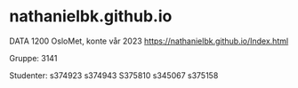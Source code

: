 # nathanielbk.github.io

DATA 1200 OsloMet, konte vår 2023
https://nathanielbk.github.io/Index.html

Gruppe: 3141

Studenter:
s374923
s374943
S375810
s345067
s375158
